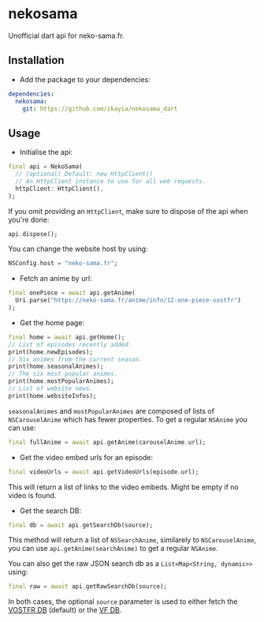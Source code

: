 
# nekosama

Unofficial dart api for neko-sama.fr.

## Installation

* Add the package to your dependencies:
```yaml
dependencies:
  nekosama:
    git: https://github.com/zkayia/nekosama_dart
```

## Usage

* Initialise the api:
```dart
final api = NekoSama(
  // (optional) Default: new HttpClient()
  // An HttpClient instance to use for all web requests.
  httpClient: HttpClient(),
);
```

If you omit providing an `HttpClient`, make sure to dispose of the api when you're done:
```dart
api.dispose();
```

You can change the website host by using:
```dart
NSConfig.host = "neko-sama.fr";
```

* Fetch an anime by url:
```dart
final onePiece = await api.getAnime(
  Uri.parse("https://neko-sama.fr/anime/info/12-one-piece-vostfr")
);
```

* Get the home page:
```dart
final home = await api.getHome();
// List of episodes recently added.
print(home.newEpisodes);
// Six animes from the current season.
print(home.seasonalAnimes);
// The six most popular animes.
print(home.mostPopularAnimes);
// List of website news.
print(home.websiteInfos);
```
`seasonalAnimes` and `mostPopularAnimes` are composed of lists of `NSCarouselAnime` which has fewer properties. To get a regular `NSAnime` you can use:
```dart
final fullAnime = await api.getAnime(carouselAnime.url);
```

* Get the video embed urls for an episode:
```dart
final videoUrls = await api.getVideoUrls(episode.url);
```
This will return a list of links to the video embeds. Might be empty if no video is found.

* Get the search DB:
```dart
final db = await api.getSearchDb(source);
```
This method will return a list of `NSSearchAnime`, similarely to `NSCarouselAnime`, you can use `api.getAnime(searchAnime)` to get a regular `NSAnime`.

You can also get the raw JSON search db as a `List<Map<String, dynamic>>` using:
```dart
final raw = await api.getRawSearchDb(source);
```

In both cases, the optional `source` parameter is used to either fetch the
[VOSTFR DB](https://neko-sama.fr/animes-search-vostfr.json)
(default) or the
[VF DB](https://neko-sama.fr/animes-search-vf.json).